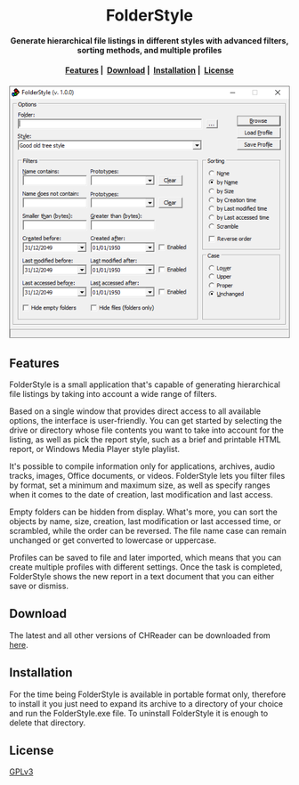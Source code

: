 <h1 align="center">
  FolderStyle
</h1>

<h4 align="center">Generate hierarchical file listings in different styles with advanced filters, sorting methods, and multiple profiles</h4>

<h4 align="center">
  <a href="#features">Features</a>&nbsp;|&nbsp;
  <a href="#download">Download</a>&nbsp;|&nbsp;
  <a href="#download">Installation</a>&nbsp;|&nbsp;
  <a href="#credits">License</a>
</h4>

<h4 align="center">
    <img src="https://raw.githubusercontent.com/mayakron/folderstyle/main/resources/FolderStyleMainScreenshot.png" alt="Main screenshot">
</h4>

## Features

FolderStyle is a small application that's capable of generating hierarchical file listings by taking into account a wide range of filters.

Based on a single window that provides direct access to all available options, the interface is user-friendly. You can get started by selecting the drive or directory whose file contents you want to take into account for the listing, as well as pick the report style, such as a brief and printable HTML report, or Windows Media Player style playlist.

It's possible to compile information only for applications, archives, audio tracks, images, Office documents, or videos. FolderStyle lets you filter files by format, set a minimum and maximum size, as well as specify ranges when it comes to the date of creation, last modification and last access.

Empty folders can be hidden from display. What's more, you can sort the objects by name, size, creation, last modification or last accessed time, or scrambled, while the order can be reversed. The file name case can remain unchanged or get converted to lowercase or uppercase.

Profiles can be saved to file and later imported, which means that you can create multiple profiles with different settings. Once the task is completed, FolderStyle shows the new report in a text document that you can either save or dismiss.

## Download

The latest and all other versions of CHReader can be downloaded from [here](https://github.com/mayakron/folderstyle/releases).

## Installation

For the time being FolderStyle is available in portable format only, therefore to install it you just need to expand its archive to a directory of your choice and run the FolderStyle.exe file. To uninstall FolderStyle it is enough to delete that directory.

## License

[GPLv3](https://www.gnu.org/licenses/gpl-3.0.en.html)